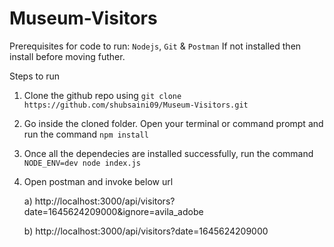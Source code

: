# Museum-Visitors

Prerequisites for code to run: `Nodejs`, `Git` & `Postman` If not installed then install before moving futher.

Steps to run

1) Clone the github repo using `git clone https://github.com/shubsaini09/Museum-Visitors.git`
2) Go inside the cloned folder. Open your terminal or command prompt and run the command `npm install`
3) Once all the dependecies are installed successfully, run the command `NODE_ENV=dev node index.js`
4) Open postman and invoke below url

    a) http://localhost:3000/api/visitors?date=1645624209000&ignore=avila_adobe
    
    b) http://localhost:3000/api/visitors?date=1645624209000